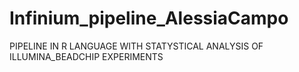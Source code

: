 # Infinium_pipeline_AlessiaCampo
PIPELINE IN R LANGUAGE WITH STATYSTICAL ANALYSIS OF ILLUMINA_BEADCHIP EXPERIMENTS
